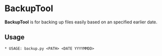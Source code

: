 # BackupTool

__BackupTool__ is for backing up files easily based on an specified earlier date.

## Usage
```
* USAGE: backup.py <PATH> <DATE YYYYMMDD>
```
